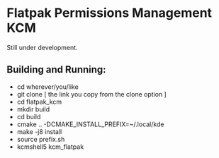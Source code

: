 <!---
SPDX-FileCopyrightText: 2022 Suhaas Joshi <joshiesuhaas0@gmail.com>
SPDX-License-Identifier: GPL-2.0-or-later
-->

# Flatpak Permissions Management KCM

Still under development.

## Building and Running:

- cd wherever/you/like
- git clone [ the link you copy from the clone option ]
- cd flatpak_kcm
- mkdir build
- cd build
- cmake .. -DCMAKE_INSTALL_PREFIX=~/.local/kde
- make -j8 install
- source prefix.sh
- kcmshell5 kcm_flatpak
